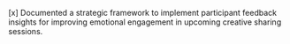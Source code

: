 [x] Documented a strategic framework to implement participant feedback insights for improving emotional engagement in upcoming creative sharing sessions.